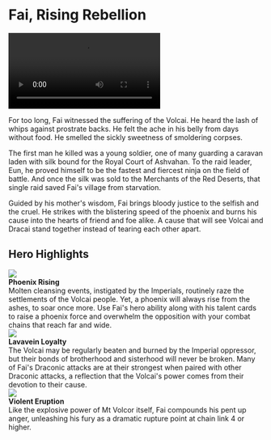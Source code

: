 # Fai, Rising Rebellion

<video controls autoplay loop playsinline>
  <source src="https://media.githubusercontent.com/media/nathaneastwood/fablore/main/src/heroes-of-rathe/media/fai.mp4" type="video/mp4">
</video>

For too long, Fai witnessed the suffering of the Volcai. He heard the lash of whips against prostrate backs. He felt the ache in his belly from days without food. He smelled the sickly sweetness of smoldering corpses.

The first man he killed was a young soldier, one of many guarding a caravan laden with silk bound for the Royal Court of Ashvahan. To the raid leader, Eun, he proved himself to be the fastest and fiercest ninja on the field of battle. And once the silk was sold to the Merchants of the Red Deserts, that single raid saved Fai's village from starvation.

Guided by his mother's wisdom, Fai brings bloody justice to the selfish and the cruel. He strikes with the blistering speed of the phoenix and burns his cause into the hearts of friend and foe alike. A cause that will see Volcai and Dracai stand together instead of tearing each other apart.

## Hero Highlights

<div class="hero-container">
  <img src="https://media.githubusercontent.com/media/nathaneastwood/fablore/main/src/heroes-of-rathe/media/fai-phoenix-rising.webp" class="hero-icon" />
  <div class="hero-content">
    <b>Phoenix Rising</b><br>
    Molten cleansing events, instigated by the Imperials, routinely raze the settlements of the Volcai people. Yet, a phoenix will always rise from the ashes, to soar once more. Use Fai's hero ability along with his talent cards to raise a phoenix force and overwhelm the opposition with your combat chains that reach far and wide.
  </div>
</div>

<div class="hero-container">
  <img src="https://media.githubusercontent.com/media/nathaneastwood/fablore/main/src/heroes-of-rathe/media/fai-lavavein-loyalty.webp" class="hero-icon" />
  <div class="hero-content">
    <b>Lavavein Loyalty</b><br>
    The Volcai may be regularly beaten and burned by the Imperial oppressor, but their bonds of brotherhood and sisterhood will never be broken. Many of Fai's Draconic attacks are at their strongest when paired with other Draconic attacks, a reflection that the Volcai's power comes from their devotion to their cause.
  </div>
</div>

<div class="hero-container">
  <img src="https://media.githubusercontent.com/media/nathaneastwood/fablore/main/src/heroes-of-rathe/media/fai-violent-eruption.webp" class="hero-icon" />
  <div class="hero-content">
    <b>Violent Eruption</b><br>
    Like the explosive power of Mt Volcor itself, Fai compounds his pent up anger, unleashing his fury as a dramatic rupture point at chain link 4 or higher.
  </div>
</div>
